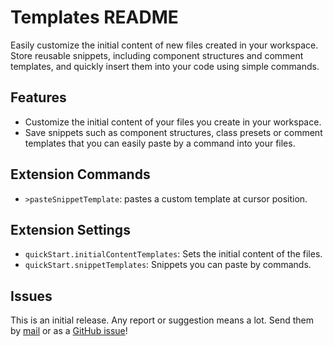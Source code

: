 # Templates README

Easily customize the initial content of new files created in your workspace. Store reusable snippets, including component structures and comment templates, and quickly insert them into your code using simple commands.

## Features

* Customize the initial content of your files you create in your workspace.
* Save snippets such as component structures, class presets or comment templates that you can easily paste by a command into your files.

## Extension Commands

* `>pasteSnippetTemplate`: pastes a custom template at cursor position.

## Extension Settings

* `quickStart.initialContentTemplates`: Sets the initial content of the files.
* `quickStart.snippetTemplates`: Snippets you can paste by commands.

## Issues
This is an initial release. Any report or suggestion means a lot. Send them by [mail](mailto:oscar30dev@gmail.com) or as a [GitHub issue](https://github.com/oscar30gt/Templates-VscodeExtension/issues/new)!